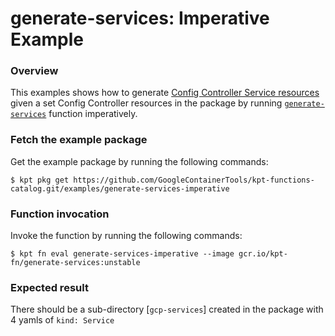 # generate-services: Imperative Example

### Overview

This examples shows how to generate [Config Controller Service resources](https://cloud.google.com/config-connector/docs/reference/resource-docs/serviceusage/service) given a set Config Controller resources in the package by running [`generate-services`] function imperatively.

### Fetch the example package

Get the example package by running the following commands:

```shell
$ kpt pkg get https://github.com/GoogleContainerTools/kpt-functions-catalog.git/examples/generate-services-imperative
```

### Function invocation

Invoke the function by running the following commands:

```shell
$ kpt fn eval generate-services-imperative --image gcr.io/kpt-fn/generate-services:unstable
```

### Expected result

There should be a sub-directory [`gcp-services`] created in the package with 4 yamls of `kind: Service`

[`generate-services`]: https://catalog.kpt.dev/generate-services/v0.1/
